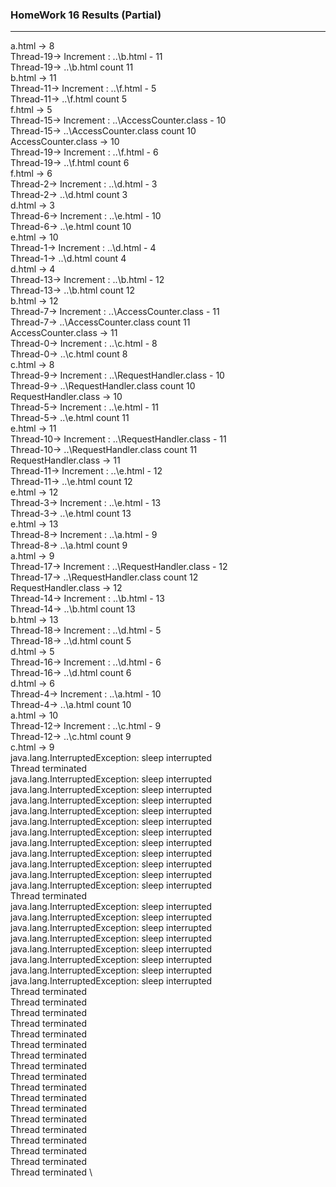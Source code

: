 ### HomeWork 16 Results (Partial)

---
a.html -> 8\
Thread-19-> Increment : ..\b.html - 11\
Thread-19-> ..\b.html count 11\
b.html -> 11\
Thread-11-> Increment : ..\f.html - 5\
Thread-11-> ..\f.html count 5\
f.html -> 5\
Thread-15-> Increment : ..\AccessCounter.class - 10\
Thread-15-> ..\AccessCounter.class count 10\
AccessCounter.class -> 10\
Thread-19-> Increment : ..\f.html - 6\
Thread-19-> ..\f.html count 6\
f.html -> 6\
Thread-2-> Increment : ..\d.html - 3\
Thread-2-> ..\d.html count 3\
d.html -> 3\
Thread-6-> Increment : ..\e.html - 10\
Thread-6-> ..\e.html count 10\
e.html -> 10\
Thread-1-> Increment : ..\d.html - 4\
Thread-1-> ..\d.html count 4\
d.html -> 4\
Thread-13-> Increment : ..\b.html - 12\
Thread-13-> ..\b.html count 12\
b.html -> 12\
Thread-7-> Increment : ..\AccessCounter.class - 11\
Thread-7-> ..\AccessCounter.class count 11\
AccessCounter.class -> 11\
Thread-0-> Increment : ..\c.html - 8\
Thread-0-> ..\c.html count 8\
c.html -> 8\
Thread-9-> Increment : ..\RequestHandler.class - 10\
Thread-9-> ..\RequestHandler.class count 10\
RequestHandler.class -> 10\
Thread-5-> Increment : ..\e.html - 11\
Thread-5-> ..\e.html count 11\
e.html -> 11\
Thread-10-> Increment : ..\RequestHandler.class - 11\
Thread-10-> ..\RequestHandler.class count 11\
RequestHandler.class -> 11\
Thread-11-> Increment : ..\e.html - 12\
Thread-11-> ..\e.html count 12\
e.html -> 12\
Thread-3-> Increment : ..\e.html - 13\
Thread-3-> ..\e.html count 13\
e.html -> 13\
Thread-8-> Increment : ..\a.html - 9\
Thread-8-> ..\a.html count 9\
a.html -> 9\
Thread-17-> Increment : ..\RequestHandler.class - 12\
Thread-17-> ..\RequestHandler.class count 12\
RequestHandler.class -> 12\
Thread-14-> Increment : ..\b.html - 13\
Thread-14-> ..\b.html count 13\
b.html -> 13\
Thread-18-> Increment : ..\d.html - 5\
Thread-18-> ..\d.html count 5\
d.html -> 5\
Thread-16-> Increment : ..\d.html - 6\
Thread-16-> ..\d.html count 6\
d.html -> 6\
Thread-4-> Increment : ..\a.html - 10\
Thread-4-> ..\a.html count 10\
a.html -> 10\
Thread-12-> Increment : ..\c.html - 9\
Thread-12-> ..\c.html count 9\
c.html -> 9\
java.lang.InterruptedException: sleep interrupted\
Thread terminated \
java.lang.InterruptedException: sleep interrupted\
java.lang.InterruptedException: sleep interrupted\
java.lang.InterruptedException: sleep interrupted\
java.lang.InterruptedException: sleep interrupted\
java.lang.InterruptedException: sleep interrupted\
java.lang.InterruptedException: sleep interrupted\
java.lang.InterruptedException: sleep interrupted\
java.lang.InterruptedException: sleep interrupted\
java.lang.InterruptedException: sleep interrupted\
java.lang.InterruptedException: sleep interrupted\
java.lang.InterruptedException: sleep interrupted\
Thread terminated \
java.lang.InterruptedException: sleep interrupted\
java.lang.InterruptedException: sleep interrupted\
java.lang.InterruptedException: sleep interrupted\
java.lang.InterruptedException: sleep interrupted\
java.lang.InterruptedException: sleep interrupted\
java.lang.InterruptedException: sleep interrupted\
java.lang.InterruptedException: sleep interrupted\
java.lang.InterruptedException: sleep interrupted\
Thread terminated \
Thread terminated \
Thread terminated \
Thread terminated \
Thread terminated \
Thread terminated \
Thread terminated \
Thread terminated \
Thread terminated \
Thread terminated \
Thread terminated \
Thread terminated \
Thread terminated \
Thread terminated \
Thread terminated \
Thread terminated \
Thread terminated \
Thread terminated \